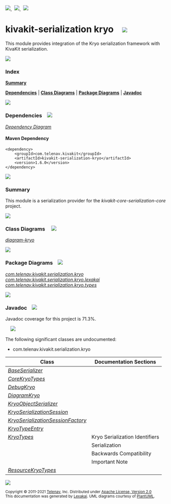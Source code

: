 [//]: # (start-user-text)

<a href="https://www.kivakit.org">
<img src="https://telenav.github.io/telenav-assets/images/icons/web-32.png" srcset="https://telenav.github.io/telenav-assets/images/icons/web-32-2x.png 2x"/>
</a>
&nbsp;
<a href="https://twitter.com/openkivakit">
<img src="https://telenav.github.io/telenav-assets/images/logos/twitter/twitter-32.png" srcset="https://telenav.github.io/telenav-assets/images/logos/twitter/twitter-32-2x.png 2x"/>
</a>
&nbsp;
<a href="https://kivakit.zulipchat.com">
<img src="https://telenav.github.io/telenav-assets/images/logos/zulip/zulip-32.png" srcset="https://telenav.github.io/telenav-assets/images/logos/zulip/zulip-32-2x.png 2x"/>
</a>

[//]: # (end-user-text)

# kivakit-serialization kryo &nbsp;&nbsp; <img src="https://telenav.github.io/telenav-assets/images/icons/ice-32.png" srcset="https://telenav.github.io/telenav-assets/images/icons/ice-32-2x.png 2x"/>

This module provides integration of the Kryo serialization framework with KivaKit serialization.

<img src="https://telenav.github.io/telenav-assets/images/separators/horizontal-line-512.png" srcset="https://telenav.github.io/telenav-assets/images/separators/horizontal-line-512-2x.png 2x"/>

### Index

[**Summary**](#summary)  

[**Dependencies**](#dependencies) | [**Class Diagrams**](#class-diagrams) | [**Package Diagrams**](#package-diagrams) | [**Javadoc**](#javadoc)

<img src="https://telenav.github.io/telenav-assets/images/separators/horizontal-line-512.png" srcset="https://telenav.github.io/telenav-assets/images/separators/horizontal-line-512-2x.png 2x"/>

### Dependencies <a name="dependencies"></a> &nbsp;&nbsp; <img src="https://telenav.github.io/telenav-assets/images/icons/dependencies-32.png" srcset="https://telenav.github.io/telenav-assets/images/icons/dependencies-32-2x.png 2x"/>

[*Dependency Diagram*](https://www.kivakit.org/1.6.0/lexakai/kivakit/kivakit-serialization/kryo/documentation/diagrams/dependencies.svg)

#### Maven Dependency

    <dependency>
        <groupId>com.telenav.kivakit</groupId>
        <artifactId>kivakit-serialization-kryo</artifactId>
        <version>1.6.0</version>
    </dependency>

<img src="https://telenav.github.io/telenav-assets/images/separators/horizontal-line-128.png" srcset="https://telenav.github.io/telenav-assets/images/separators/horizontal-line-128-2x.png 2x"/>

[//]: # (start-user-text)

### Summary <a name = "summary"></a>

This module is a serialization provider for the *kivakit-core-serialization-core* project.

[//]: # (end-user-text)

<img src="https://telenav.github.io/telenav-assets/images/separators/horizontal-line-128.png" srcset="https://telenav.github.io/telenav-assets/images/separators/horizontal-line-128-2x.png 2x"/>

### Class Diagrams <a name="class-diagrams"></a> &nbsp; &nbsp; <img src="https://telenav.github.io/telenav-assets/images/icons/diagram-40.png" srcset="https://telenav.github.io/telenav-assets/images/icons/diagram-40-2x.png 2x"/>

[*diagram-kryo*](https://www.kivakit.org/1.6.0/lexakai/kivakit/kivakit-serialization/kryo/documentation/diagrams/diagram-kryo.svg)

<img src="https://telenav.github.io/telenav-assets/images/separators/horizontal-line-128.png" srcset="https://telenav.github.io/telenav-assets/images/separators/horizontal-line-128-2x.png 2x"/>

### Package Diagrams <a name="package-diagrams"></a> &nbsp;&nbsp; <img src="https://telenav.github.io/telenav-assets/images/icons/box-24.png" srcset="https://telenav.github.io/telenav-assets/images/icons/box-24-2x.png 2x"/>

[*com.telenav.kivakit.serialization.kryo*](https://www.kivakit.org/1.6.0/lexakai/kivakit/kivakit-serialization/kryo/documentation/diagrams/com.telenav.kivakit.serialization.kryo.svg)  
[*com.telenav.kivakit.serialization.kryo.lexakai*](https://www.kivakit.org/1.6.0/lexakai/kivakit/kivakit-serialization/kryo/documentation/diagrams/com.telenav.kivakit.serialization.kryo.lexakai.svg)  
[*com.telenav.kivakit.serialization.kryo.types*](https://www.kivakit.org/1.6.0/lexakai/kivakit/kivakit-serialization/kryo/documentation/diagrams/com.telenav.kivakit.serialization.kryo.types.svg)

<img src="https://telenav.github.io/telenav-assets/images/separators/horizontal-line-128.png" srcset="https://telenav.github.io/telenav-assets/images/separators/horizontal-line-128-2x.png 2x"/>

### Javadoc <a name="javadoc"></a> &nbsp;&nbsp; <img src="https://telenav.github.io/telenav-assets/images/icons/books-24.png" srcset="https://telenav.github.io/telenav-assets/images/icons/books-24-2x.png 2x"/>

Javadoc coverage for this project is 71.3%.  
  
&nbsp; &nbsp; <img src="https://telenav.github.io/telenav-assets/meters/meter-70-96.png" srcset="https://telenav.github.io/telenav-assets/meters/meter-70-96-2x.png 2x"/>


The following significant classes are undocumented:  

- com.telenav.kivakit.serialization.kryo

| Class | Documentation Sections |
|---|---|
| [*BaseSerializer*](https://www.kivakit.org/1.6.0/javadoc/kivakit/kivakit.serialization.kryo//////////////////////////////////////////////////////.html) |  |  
| [*CoreKryoTypes*](https://www.kivakit.org/1.6.0/javadoc/kivakit/kivakit.serialization.kryo///////////////////////////////////////////////////////////.html) |  |  
| [*DebugKryo*](https://www.kivakit.org/1.6.0/javadoc/kivakit/kivakit.serialization.kryo/////////////////////////////////////////////////.html) |  |  
| [*DiagramKryo*](https://www.kivakit.org/1.6.0/javadoc/kivakit/kivakit.serialization.kryo///////////////////////////////////////////////////////////.html) |  |  
| [*KryoObjectSerializer*](https://www.kivakit.org/1.6.0/javadoc/kivakit/kivakit.serialization.kryo////////////////////////////////////////////////////////////.html) |  |  
| [*KryoSerializationSession*](https://www.kivakit.org/1.6.0/javadoc/kivakit/kivakit.serialization.kryo////////////////////////////////////////////////////////////////.html) |  |  
| [*KryoSerializationSessionFactory*](https://www.kivakit.org/1.6.0/javadoc/kivakit/kivakit.serialization.kryo///////////////////////////////////////////////////////////////////////.html) |  |  
| [*KryoTypeEntry*](https://www.kivakit.org/1.6.0/javadoc/kivakit/kivakit.serialization.kryo///////////////////////////////////////////////////////////.html) |  |  
| [*KryoTypes*](https://www.kivakit.org/1.6.0/javadoc/kivakit/kivakit.serialization.kryo///////////////////////////////////////////////////////.html) | Kryo Serialization Identifiers |  
| | Serialization |  
| | Backwards Compatibility |  
| | Important Note |  
| [*ResourceKryoTypes*](https://www.kivakit.org/1.6.0/javadoc/kivakit/kivakit.serialization.kryo///////////////////////////////////////////////////////////////.html) |  |  

[//]: # (start-user-text)



[//]: # (end-user-text)

<img src="https://telenav.github.io/telenav-assets/images/separators/horizontal-line-512.png" srcset="https://telenav.github.io/telenav-assets/images/separators/horizontal-line-512-2x.png 2x"/>

<sub>Copyright &#169; 2011-2021 [Telenav](https://telenav.com), Inc. Distributed under [Apache License, Version 2.0](LICENSE)</sub>  
<sub>This documentation was generated by [Lexakai](https://lexakai.org). UML diagrams courtesy of [PlantUML](https://plantuml.com).</sub>
